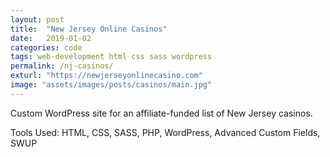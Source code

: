 ```yaml
---
layout: post
title:  "New Jersey Online Casinos"
date:   2019-01-02
categories: code
tags: web-development html css sass wordpress
permalink: /nj-casinos/
exturl: "https://newjerseyonlinecasino.com"
image: "assets/images/posts/casinos/main.jpg"
---
```


<p class="post--full__excerpt">
	Custom WordPress site for an affiliate-funded list of New Jersey casinos.
</p>

Tools Used: HTML, CSS, SASS, PHP, WordPress, Advanced Custom Fields, SWUP